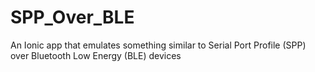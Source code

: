 # SPP_Over_BLE
An Ionic app that emulates something similar to Serial Port Profile (SPP) over Bluetooth Low Energy (BLE) devices
